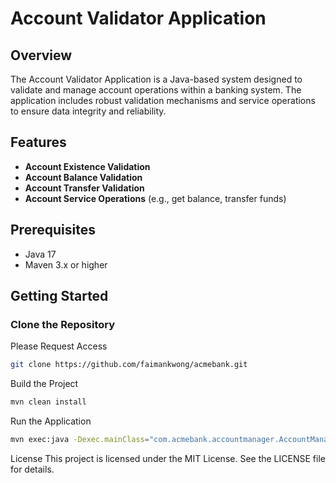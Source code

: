 # Account Validator Application

## Overview

The Account Validator Application is a Java-based system designed to validate and manage account operations within a banking system. The application includes robust validation mechanisms and service operations to ensure data integrity and reliability.

## Features

- **Account Existence Validation**
- **Account Balance Validation**
- **Account Transfer Validation**
- **Account Service Operations** (e.g., get balance, transfer funds)

## Prerequisites

- Java 17
- Maven 3.x or higher

## Getting Started

### Clone the Repository

Please Request Access
```sh
git clone https://github.com/faimankwong/acmebank.git
```

Build the Project
```sh
mvn clean install
```

Run the Application
```sh
mvn exec:java -Dexec.mainClass="com.acmebank.accountmanager.AccountManagerApplication"
```
License
This project is licensed under the MIT License. See the LICENSE file for details.